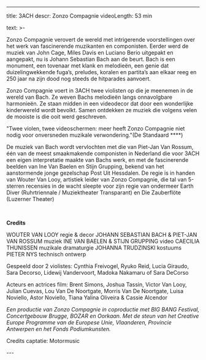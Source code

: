 
---
title: 3ACH
descr: Zonzo Compagnie
videoLength: 53 min

text: >-
  <p>Zonzo Compagnie verovert de wereld met intrigerende voorstellingen over het werk van fascinerende muzikanten en componisten. Eerder werd de muziek van John Cage, Miles Davis en Luciano Berio uitgepakt en aangepakt, nu is Johann Sebastian Bach aan de beurt. Bach is een monument, een tovenaar met klank en melodieën, een genie dat duizelingwekkende fuga’s, preludes, koralen en partita’s aan elkaar reeg en 250 jaar na zijn dood nog steeds de hitparades aanvoert.</p><p>Zonzo Compagnie voert in 3ACH twee violisten op die je meenemen in de wereld van Bach. Ze weven Bachs melodieën langs onnavolgbare harmonieën. Ze staan midden in een videodecor dat door een wonderlijke kinderwereld wordt bevolkt. Samen ontdekken ze muziek die volgens velen de mooiste is die ooit werd geschreven.</p><p>"Twee violen, twee videoschermen: meer heeft Zonzo Compagnie niet nodig voor onversneden muzikale verwondering."(De Standaard ****)</p><p>De muziek van Bach wordt vervlochten met die van Piet-Jan Van Rossum, één van de meest smaakmakende componisten in Nederland die voor 3ACH een eigen interpretatie maakte van Bachs werk, en met de fascinerende beelden van Ine Van Baelen en Stijn Grupping, bekend van het aanstormende jonge gezelschap Post Uit Hessdalen. De regie is in handen van Wouter Van Looy, artistiek leider van Zonzo Compagnie, die tal van 5-sterren recensies in de wacht sleepte voor zijn regie van ondermeer Earth Diver (Ruhrtriennale / Muziektheater Transparant) en Die Zauberflöte (Luzerner Theater)</p><p>‍</p><p><strong>Credits</strong></p><p>WOUTER VAN LOOY regie &amp; decor JOHANN SEBASTIAN BACH &amp; PIET-JAN VAN ROSSUM muziek INE VAN BAELEN &amp; STIJN GRUPPING video CAECILIA THUNISSEN muzikale dramaturgie JOHANNA TRUDZINSKI kostuums PIETER NYS technisch ontwerp </p><p>Gespeeld door 2 violistes: Cynthia Freivogel, Ryuko Reid, Lucia Giraudo, Sara Decorso, Lidewij Vandervoort, Madoka Nakamaru of Sara DeCorso</p><p>Acteurs en actrices film: Brent Simons, Joshua Tassin, Victor Van Looy, Julian Cuevas, Lou Van De Noortgate, Morris Van De Noortgate, Luisa Noviello, Astor Noviello, Tiana Yalina Oliveira &amp; Cassie Alcendor</p><p><em>Een productie van Zonzo Compagnie in coproductie met BIG BANG Festival, Concertgebouw Brugge, BOZAR en Oorkaan. Met de steun van het Creative Europe Programme van de Europese Unie, Vlaanderen, Provincie Antwerpen en het Fonds Podiumkunsten.</em></p><p>Credits captatie: Motormusic</p>
---

